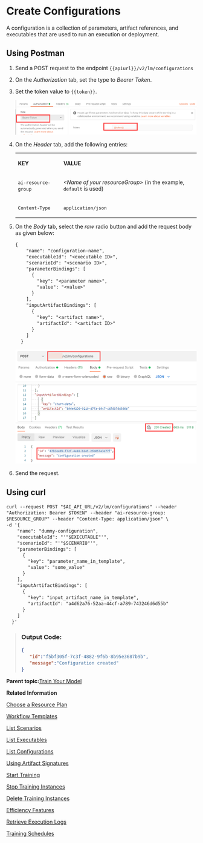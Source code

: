 <!-- loio884ae340eb4a409b9548aee135e98b3f -->

# Create Configurations

A configuration is a collection of parameters, artifact references, and executables that are used to run an execution or deployment.



<a name="loio884ae340eb4a409b9548aee135e98b3f__section_d4p_rk4_ynb"/>

## Using Postman

1.  Send a POST request to the endpoint `{{apiurl}}/v2/lm/configurations`

2.  On the *Authorization* tab, set the type to *Bearer Token*.

3.  Set the token value to `{{token}}`.

    ![](images/Bearer_Token_d6813f2.png)

4.  On the *Header* tab, add the following entries:


    <table>
    <tr>
    <th valign="top">

    KEY
    
    </th>
    <th valign="top">

    VALUE
    
    </th>
    </tr>
    <tr>
    <td valign="top">
    
    `ai-resource-group` 
    
    </td>
    <td valign="top">
    
    *<Name of your resourceGroup\>* \(in the example, `default` is used\)
    
    </td>
    </tr>
    <tr>
    <td valign="top">
    
    `Content-Type` 
    
    </td>
    <td valign="top">
    
    `application/json` 
    
    </td>
    </tr>
    </table>
    
5.  On the *Body* tab, select the *raw* radio button and add the request body as given below:

    ```
    {
        "name": "configuration-name",
        "executableId": "<executable ID>",
        "scenarioId": "<scenario ID>",
        "parameterBindings": [
          {
            "key": "<parameter name>",
            "value": "<value>"
          }
        ],
        "inputArtifactBindings": [
          {
            "key": "<artifact name>",
            "artifactId": "<artifact ID>"
          }
        ]
      }
    
    ```

    ![](images/Post_Configuration_Body_ae6c97e.png)

6.  Send the request.




<a name="loio884ae340eb4a409b9548aee135e98b3f__section_d4p_rk4_ccc"/>

## Using curl

```
curl --request POST "$AI_API_URL/v2/lm/configurations" --header "Authorization: Bearer $TOKEN" --header "ai-resource-group: $RESOURCE_GROUP" --header "Content-Type: application/json" \
-d '{ 
    "name": "dummy-configuration", 
    "executableId": "'"$EXECUTABLE"'", 
    "scenarioId": "'"$SCENARIO"'", 
    "parameterBindings": [ 
      { 
        "key": "parameter_name_in_template", 
        "value": "some_value" 
      } 
    ], 
    "inputArtifactBindings": [ 
      { 
        "key": "input_artifact_name_in_template", 
        "artifactId": "a4d62a76-52aa-44cf-a789-743246d6d55b" 
      } 
    ] 
  }' 
```

> ### Output Code:  
> ```json
> {
>    "id":"f5bf305f-7c3f-4882-9f6b-8b95e3687b9b",
>    "message":"Configuration created"
> }
> ```

**Parent topic:**[Train Your Model](train-your-model-a9ceb06.md "You execute a training workflow to train your AI learning model.")

**Related Information**  


[Choose a Resource Plan](choose-a-resource-plan-57f4f19.md "You can configure SAP AI Core to use different infrastructure resources for different tasks, based on demand. SAP AI Core provides several preconfigured infrastructure bundles called “resource plans” for this purpose.")

[Workflow Templates](workflow-templates-83523ab.md "Here, you can find a minimal workflow example template, which you can adjust to meet the requirements of your workflow.")

[List Scenarios](list-scenarios-deedde5.md "")

[List Executables](list-executables-80895a4.md "")

[List Configurations](list-configurations-8074b2a.md "")

[Using Artifact Signatures](using-artifact-signatures-2f02a1d.md "Artifact signatures in the form of a hash can be added to output artifacts from executions.")

[Start Training](start-training-54b44e4.md "")

[Stop Training Instances](stop-training-instances-3d85344.md "")

[Delete Training Instances](delete-training-instances-612ce17.md "")

[Efficiency Features](efficiency-features-4cb76f7.md "Discover features of the SAP AI Core runtime that improve efficiency and help manage resource consumption.")

[Retrieve Execution Logs](retrieve-execution-logs-fbc55d3.md "accessed in the deployment and execution logs.")

[Training Schedules](training-schedules-2b702f8.md "")

